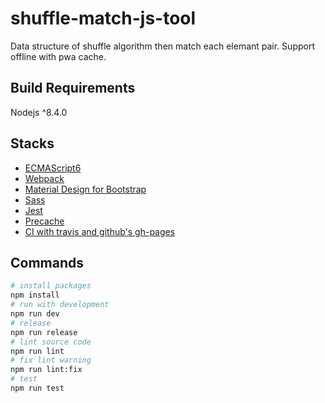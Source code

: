 shuffle-match-js-tool
===

Data structure of shuffle algorithm then match each elemant pair.
Support offline with pwa cache.

## Build Requirements

Nodejs ^8.4.0


## Stacks
* [ECMAScript6](http://es6-features.org/)
* [Webpack](https://webpack.github.io/)
* [Material Design for Bootstrap](http://fezvrasta.github.io/bootstrap-material-design/)
* [Sass](http://sass-lang.com/)
* [Jest](https://facebook.github.io/jest/)
* [Precache](https://github.com/goldhand/sw-precache-webpack-plugin)
* [CI with travis and github's gh-pages](https://gist.github.com/domenic/ec8b0fc8ab45f39403dd)

## Commands
```sh
# install packages
npm install
# run with development
npm run dev
# release
npm run release
# lint source code
npm run lint
# fix lint warning
npm run lint:fix
# test
npm run test
```


